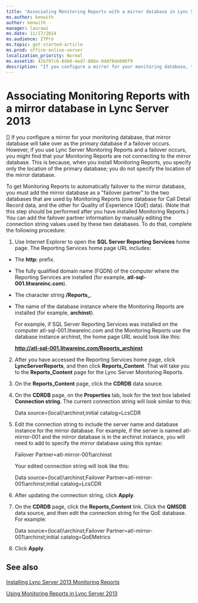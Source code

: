```yaml
---
title: "Associating Monitoring Reports with a mirror database in Lync Server 2013"
ms.author: kenwith
author: kenwith
manager: laurawi
ms.date: 11/17/2014
ms.audience: ITPro
ms.topic: get-started-article
ms.prod: office-online-server
localization_priority: Normal
ms.assetid: 42b797c6-8db8-4ad7-886e-8ddf8deb06f9
description: "If you configure a mirror for your monitoring database, that mirror database will take over as the primary database if a failover occurs. However, if you use Lync Server Monitoring Reports and a failover occurs, you might find that your Monitoring Reports are not connecting to the mirror database. This is because, when you install Monitoring Reports, you specify only the location of the primary database; you do not specify the location of the mirror database."
---
```


# Associating Monitoring Reports with a mirror database in Lync Server 2013
[]
If you configure a mirror for your monitoring database, that mirror database will take over as the primary database if a failover occurs. However, if you use Lync Server Monitoring Reports and a failover occurs, you might find that your Monitoring Reports are not connecting to the mirror database. This is because, when you install Monitoring Reports, you specify only the location of the primary database; you do not specify the location of the mirror database.
  
To get Monitoring Reports to automatically failover to the mirror database, you must add the mirror database as a "failover partner" to the two databases that are used by Monitoring Reports (one database for Call Detail Record data, and the other for Quality of Experience (QoE) data). (Note that this step should be performed after you have installed Monitoring Reports.) You can add the failover partner information by manually editing the connection string values used by these two databases. To do that, complete the following procedure:
  
1. Use Internet Explorer to open the **SQL Server Reporting Services** home page. The Reporting Services home page URL includes: 
    
  - The **http:** prefix. 
    
  - The fully qualified domain name (FQDN) of the computer where the Reporting Services are installed (for example, **atl-sql-001.litwareinc.com**).
    
  - The character string **/Reports_**.
    
  - The name of the database instance where the Monitoring Reports are installed (for example, **archinst**).
    
    For example, if SQL Server Reporting Services was installed on the computer atl-sql-001.litwareinc.com and the Monitoring Reports use the database instance archinst, the home page URL would look like this:
    
    **http://atl-sql-001.litwareinc.com/Reports_archinst**
    
2. After you have accessed the Reporting Services home page, click **LyncServerReports**, and then click **Reports_Content**. That will take you to the **Reports_Content** page for the Lync Server Monitoring Reports. 
    
3. On the **Reports_Content** page, click the **CDRDB** data source. 
    
4. On the **CDRDB** page, on the **Properties** tab, look for the text box labeled **Connection string**. The current connection string will look similar to this:
    
    Data source=(local)\archinst;initial catalog=LcsCDR
    
5. Edit the connection string to include the server name and database instance for the mirror database. For example, if the server is named atl-mirror-001 and the mirror database is in the archinst instance, you will need to add to specify the mirror database using this syntax:
    
    Failover Partner=atl-mirror-001\archinst
    
    Your edited connection string will look like this:
    
    Data source=(local)\archinst;Failover Partner=atl-mirror-001\archinst;initial catalog=LcsCDR
    
6. After updating the connection string, click **Apply**.
    
7. On the **CDRDB** page, click the **Reports_Content** link. Click the **QMSDB** data source, and then edit the connection string for the QoE database. For example: 
    
    Data source=(local)\archinst;Failover Partner=atl-mirror-001\archinst;initial catalog=QoEMetrics
    
8. Click **Apply**.
    
## See also

#### 

[Installing Lync Server 2013 Monitoring Reports](installing-lync-server-2013-monitoring-reports.md)
  
[Using Monitoring Reports in Lync Server 2013](using-monitoring-reports.md)


